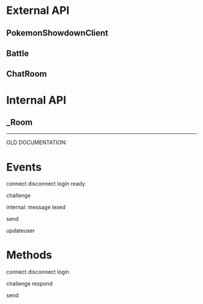 # External API
## PokemonShowdownClient

## Battle

## ChatRoom

# Internal API
## _Room

---
OLD DOCUMENTATION:
# Events
connect
disconnect
login
ready

challenge

internal:
  message
  lexed

  send

  updateuser

# Methods
connect
disconnect
login

challenge
respond

send
